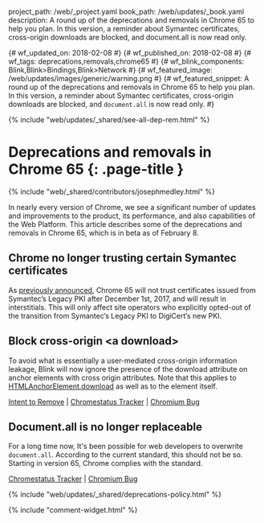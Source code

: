 project_path: /web/_project.yaml
book_path: /web/updates/_book.yaml
description: A round up of the deprecations and removals in Chrome 65 to help you plan. In this version, a reminder about Symantec certificates, cross-origin downloads are blocked, and document.all is now read only.

{# wf_updated_on: 2018-02-08 #}
{# wf_published_on: 2018-02-08 #}
{# wf_tags: deprecations,removals,chrome65 #}
{# wf_blink_components: Blink,Blink>Bindings,Blink>Network #}
{# wf_featured_image: /web/updates/images/generic/warning.png #}
{# wf_featured_snippet: A round up of the deprecations and removals in Chrome 65 to help you plan. In this version, a reminder about Symantec certificates, cross-origin downloads are blocked, and <code>document.all</code> is now read only.  #}

{% include "web/updates/_shared/see-all-dep-rem.html" %}

# Deprecations and removals in Chrome 65 {: .page-title }

{% include "web/_shared/contributors/josephmedley.html" %}

In nearly every version of Chrome, we see a significant number of updates and
improvements to the product, its performance, and also capabilities of the Web
Platform. This article describes some of the deprecations and removals in Chrome
65, which is in beta as of February 8.

## Chrome no longer trusting certain Symantec certificates

As [previously announced](https://security.googleblog.com/2017/09/chromes-plan-to-distrust-symantec.html),
Chrome 65 will not trust certificates issued from Symantec’s Legacy PKI after
December 1st, 2017, and will result in interstitials. This will only affect site
operators who explicitly opted-out of the transition from Symantec’s Legacy PKI
to DigiCert’s new PKI.

## Block cross-origin &lt;a download>

To avoid what is essentially a user-mediated cross-origin information leakage,
Blink will now ignore the presence of the download attribute on anchor elements
with cross origin attributes. Note that this applies to
[HTMLAnchorElement.download](https://developer.mozilla.org/en-US/docs/Web/API/HTMLAnchorElement/download)
as well as to the element itself.

[Intent to Remove](https://groups.google.com/a/chromium.org/d/topic/blink-dev/Iw3_SUcagGg/discussion) &#124;
[Chromestatus Tracker](https://www.chromestatus.com/feature/4969697975992320) &#124;
[Chromium Bug](https://bugs.chromium.org/p/chromium/issues/detail?id=714373)

## Document.all is no longer replaceable

For a long time now, It's been possible for web developers to overwrite
`document.all`. According to the current standard, this should not be so.
Starting in version 65, Chrome complies with the standard.

[Chromestatus Tracker](https://www.chromestatus.com/feature/5072231356956672) &#124;
[Chromium Bug](https://bugs.chromium.org/p/chromium/issues/detail?id=794433)


{% include "web/updates/_shared/deprecations-policy.html" %}

{% include "comment-widget.html" %}
